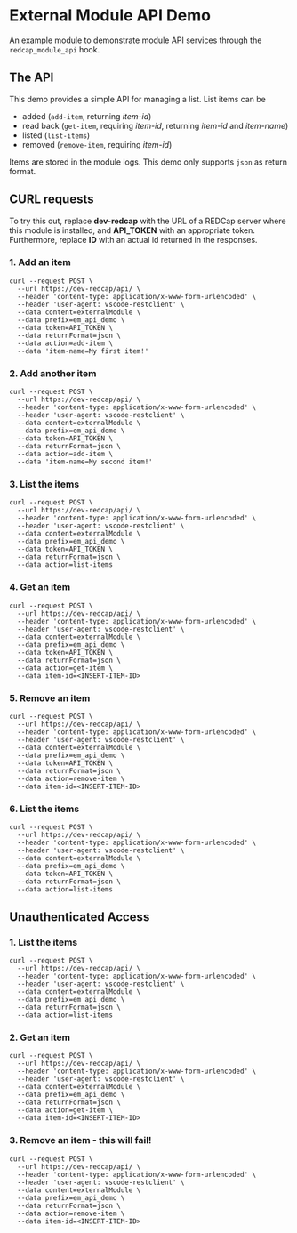 # External Module API Demo

An example module to demonstrate module API services through the `redcap_module_api` hook.

## The API

This demo provides a simple API for managing a list. List items can be
- added (`add-item`, returning _item-id_)
- read back (`get-item`, requiring _item-id_, returning _item-id_ and _item-name_)
- listed (`list-items`)
- removed (`remove-item`, requiring _item-id_)

Items are stored in the module logs. This demo only supports `json` as return format.

## CURL requests

To try this out, replace **dev-redcap** with the URL of a REDCap server where this module is installed, and **API_TOKEN** with an appropriate token.  
Furthermore, replace **ID** with an actual id returned in the responses.

### 1. Add an item

```
curl --request POST \
  --url https://dev-redcap/api/ \
  --header 'content-type: application/x-www-form-urlencoded' \
  --header 'user-agent: vscode-restclient' \
  --data content=externalModule \
  --data prefix=em_api_demo \
  --data token=API_TOKEN \
  --data returnFormat=json \
  --data action=add-item \
  --data 'item-name=My first item!'
```

### 2. Add another item

```
curl --request POST \
  --url https://dev-redcap/api/ \
  --header 'content-type: application/x-www-form-urlencoded' \
  --header 'user-agent: vscode-restclient' \
  --data content=externalModule \
  --data prefix=em_api_demo \
  --data token=API_TOKEN \
  --data returnFormat=json \
  --data action=add-item \
  --data 'item-name=My second item!'
```


### 3. List the items

```
curl --request POST \
  --url https://dev-redcap/api/ \
  --header 'content-type: application/x-www-form-urlencoded' \
  --header 'user-agent: vscode-restclient' \
  --data content=externalModule \
  --data prefix=em_api_demo \
  --data token=API_TOKEN \
  --data returnFormat=json \
  --data action=list-items
```

### 4. Get an item

```
curl --request POST \
  --url https://dev-redcap/api/ \
  --header 'content-type: application/x-www-form-urlencoded' \
  --header 'user-agent: vscode-restclient' \
  --data content=externalModule \
  --data prefix=em_api_demo \
  --data token=API_TOKEN \
  --data returnFormat=json \
  --data action=get-item \
  --data item-id=<INSERT-ITEM-ID>
```

### 5. Remove an item

```
curl --request POST \
  --url https://dev-redcap/api/ \
  --header 'content-type: application/x-www-form-urlencoded' \
  --header 'user-agent: vscode-restclient' \
  --data content=externalModule \
  --data prefix=em_api_demo \
  --data token=API_TOKEN \
  --data returnFormat=json \
  --data action=remove-item \
  --data item-id=<INSERT-ITEM-ID>
```

### 6. List the items

```
curl --request POST \
  --url https://dev-redcap/api/ \
  --header 'content-type: application/x-www-form-urlencoded' \
  --header 'user-agent: vscode-restclient' \
  --data content=externalModule \
  --data prefix=em_api_demo \
  --data token=API_TOKEN \
  --data returnFormat=json \
  --data action=list-items
```

## Unauthenticated Access

### 1. List the items

```
curl --request POST \
  --url https://dev-redcap/api/ \
  --header 'content-type: application/x-www-form-urlencoded' \
  --header 'user-agent: vscode-restclient' \
  --data content=externalModule \
  --data prefix=em_api_demo \
  --data returnFormat=json \
  --data action=list-items
```

### 2. Get an item

```
curl --request POST \
  --url https://dev-redcap/api/ \
  --header 'content-type: application/x-www-form-urlencoded' \
  --header 'user-agent: vscode-restclient' \
  --data content=externalModule \
  --data prefix=em_api_demo \
  --data returnFormat=json \
  --data action=get-item \
  --data item-id=<INSERT-ITEM-ID>
```

### 3. Remove an item - this will fail!

```
curl --request POST \
  --url https://dev-redcap/api/ \
  --header 'content-type: application/x-www-form-urlencoded' \
  --header 'user-agent: vscode-restclient' \
  --data content=externalModule \
  --data prefix=em_api_demo \
  --data returnFormat=json \
  --data action=remove-item \
  --data item-id=<INSERT-ITEM-ID>
```

